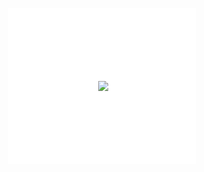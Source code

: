 <!DOCTYPE html>

<html>
<head>
<meta charset="UTF-8">
<meta name="authoring-tool" content="Adobe_Animate_CC">
<title>RECOVER_RECOVER_Untitled-5</title>
<style>
  #animation_container, #_preload_div_ {
	position:absolute;
	margin:auto;
	left:0;right:0;
	top:0;bottom:0;
  }
</style>
<script src="https://code.createjs.com/1.0.0/createjs.min.js"></script>
<script>
(function (cjs, an) {
var p; // shortcut to reference prototypes
var lib={};var ss={};var img={};
var rect; // used to reference frame bounds
lib.ssMetadata = [
		{name:"RECOVER_RECOVER_Untitled_5_atlas_P_", frames: [[902,502,512,512],[1416,502,512,512],[514,752,202,237],[1727,1016,193,225],[0,0,900,750],[1225,1016,143,414],[1814,0,185,446],[119,1266,184,71],[902,0,910,500],[0,752,512,512],[1727,1243,279,144],[718,752,128,231],[1370,1016,157,371],[1529,1016,196,289],[1028,1016,195,326],[0,1266,117,327],[1930,448,99,93],[1930,543,90,85],[514,1016,512,512]]}
];
// symbols:
(lib.ТЕКСТ1 = function() {
	this.initialize(ss["RECOVER_RECOVER_Untitled_5_atlas_P_"]);
	this.gotoAndStop(0);
}).prototype = p = new cjs.Sprite();
(lib.ТЕКСТ2 = function() {
	this.initialize(ss["RECOVER_RECOVER_Untitled_5_atlas_P_"]);
	this.gotoAndStop(1);
}).prototype = p = new cjs.Sprite();
(lib._10 = function() {
	this.initialize(ss["RECOVER_RECOVER_Untitled_5_atlas_P_"]);
	this.gotoAndStop(2);
}).prototype = p = new cjs.Sprite();
(lib._12 = function() {
	this.initialize(ss["RECOVER_RECOVER_Untitled_5_atlas_P_"]);
	this.gotoAndStop(3);
}).prototype = p = new cjs.Sprite();
(lib.BG1 = function() {
	this.initialize(ss["RECOVER_RECOVER_Untitled_5_atlas_P_"]);
	this.gotoAndStop(4);
}).prototype = p = new cjs.Sprite();
(lib.bitcoin = function() {
	this.initialize(ss["RECOVER_RECOVER_Untitled_5_atlas_P_"]);
	this.gotoAndStop(5);
}).prototype = p = new cjs.Sprite();
(lib.computer = function() {
	this.initialize(ss["RECOVER_RECOVER_Untitled_5_atlas_P_"]);
	this.gotoAndStop(6);
}).prototype = p = new cjs.Sprite();
(lib.Group11 = function() {
	this.initialize(ss["RECOVER_RECOVER_Untitled_5_atlas_P_"]);
	this.gotoAndStop(7);
}).prototype = p = new cjs.Sprite();
(lib.LAtoken = function() {
	this.initialize(ss["RECOVER_RECOVER_Untitled_5_atlas_P_"]);
	this.gotoAndStop(8);
}).prototype = p = new cjs.Sprite();
(lib.mastercard2 = function() {
	this.initialize(ss["RECOVER_RECOVER_Untitled_5_atlas_P_"]);
	this.gotoAndStop(9);
}).prototype = p = new cjs.Sprite();
(lib.Rectangle1 = function() {
	this.initialize(ss["RECOVER_RECOVER_Untitled_5_atlas_P_"]);
	this.gotoAndStop(10);
}).prototype = p = new cjs.Sprite();
(lib.Rectangle11 = function() {
	this.initialize(ss["RECOVER_RECOVER_Untitled_5_atlas_P_"]);
	this.gotoAndStop(11);
}).prototype = p = new cjs.Sprite();
(lib.Rectangle4 = function() {
	this.initialize(ss["RECOVER_RECOVER_Untitled_5_atlas_P_"]);
	this.gotoAndStop(12);
}).prototype = p = new cjs.Sprite();
(lib.Rectangle5 = function() {
	this.initialize(ss["RECOVER_RECOVER_Untitled_5_atlas_P_"]);
	this.gotoAndStop(13);
}).prototype = p = new cjs.Sprite();
(lib.Rectangle7 = function() {
	this.initialize(ss["RECOVER_RECOVER_Untitled_5_atlas_P_"]);
	this.gotoAndStop(14);
}).prototype = p = new cjs.Sprite();
(lib.Rectangle9 = function() {
	this.initialize(ss["RECOVER_RECOVER_Untitled_5_atlas_P_"]);
	this.gotoAndStop(15);
}).prototype = p = new cjs.Sprite();
(lib.token = function() {
	this.initialize(ss["RECOVER_RECOVER_Untitled_5_atlas_P_"]);
	this.gotoAndStop(16);
}).prototype = p = new cjs.Sprite();
(lib.token1 = function() {
	this.initialize(ss["RECOVER_RECOVER_Untitled_5_atlas_P_"]);
	this.gotoAndStop(17);
}).prototype = p = new cjs.Sprite();
(lib.visa1 = function() {
	this.initialize(ss["RECOVER_RECOVER_Untitled_5_atlas_P_"]);
	this.gotoAndStop(18);
}).prototype = p = new cjs.Sprite();
// helper functions:
function mc_symbol_clone() {
	var clone = this._cloneProps(new this.constructor(this.mode, this.startPosition, this.loop));
	clone.gotoAndStop(this.currentFrame);
	clone.paused = this.paused;
	clone.framerate = this.framerate;
	return clone;
}
function getMCSymbolPrototype(symbol, nominalBounds, frameBounds) {
	var prototype = cjs.extend(symbol, cjs.MovieClip);
	prototype.clone = mc_symbol_clone;
	prototype.nominalBounds = nominalBounds;
	prototype.frameBounds = frameBounds;
	return prototype;
	}
(lib.Symbol17 = function(mode,startPosition,loop) {
	this.initialize(mode,startPosition,loop,{});
	// Layer_1
	this.instance = new lib.bitcoin();
	this.instance.setTransform(0,0,0.2868,0.3333);
	this.timeline.addTween(cjs.Tween.get(this.instance).wait(1));
	this._renderFirstFrame();
}).prototype = getMCSymbolPrototype(lib.Symbol17, rect = new cjs.Rectangle(0,0,41,138), [rect]);
(lib.Symbol16 = function(mode,startPosition,loop) {
	this.initialize(mode,startPosition,loop,{});
	// Layer_1
	this.instance = new lib.ТЕКСТ2();
	this.instance.setTransform(0,0,0.2988,0.2734);
	this.timeline.addTween(cjs.Tween.get(this.instance).wait(1));
	this._renderFirstFrame();
}).prototype = getMCSymbolPrototype(lib.Symbol16, rect = new cjs.Rectangle(0,0,153,140), [rect]);
(lib.Symbol15 = function(mode,startPosition,loop) {
	this.initialize(mode,startPosition,loop,{});
	// Layer_1
	this.instance = new lib.ТЕКСТ1();
	this.instance.setTransform(0,0,0.2912,0.3025);
	this.timeline.addTween(cjs.Tween.get(this.instance).wait(1));
	this._renderFirstFrame();
}).prototype = getMCSymbolPrototype(lib.Symbol15, rect = new cjs.Rectangle(0,0,149.1,154.9), [rect]);
(lib.Symbol14 = function(mode,startPosition,loop) {
	this.initialize(mode,startPosition,loop,{});
	// Layer_1
	this.instance = new lib.token();
	this.instance.setTransform(1.3,19.5,0.3159,0.3297,0,2.448,1.2925);
	this.instance_1 = new lib.token1();
	this.instance_1.setTransform(40.1,0,0.3693,0.4005);
	this.instance_2 = new lib.token();
	this.instance_2.setTransform(78.1,35,0.3537,0.3553);
	this.timeline.addTween(cjs.Tween.get({}).to({state:[{t:this.instance_2},{t:this.instance_1},{t:this.instance}]}).wait(1));
	this._renderFirstFrame();
}).prototype = getMCSymbolPrototype(lib.Symbol14, rect = new cjs.Rectangle(0,0,113.1,68.1), [rect]);
(lib.Symbol13 = function(mode,startPosition,loop) {
	this.initialize(mode,startPosition,loop,{});
	// Layer_1
	this.instance = new lib.token();
	this.instance.setTransform(1.3,19.5,0.3159,0.3297,0,2.448,1.2925);
	this.instance_1 = new lib.token1();
	this.instance_1.setTransform(40.1,0,0.3693,0.4005);
	this.instance_2 = new lib.token();
	this.instance_2.setTransform(78.1,35,0.3537,0.3553);
	this.timeline.addTween(cjs.Tween.get({}).to({state:[{t:this.instance_2},{t:this.instance_1},{t:this.instance}]}).wait(1));
	this._renderFirstFrame();
}).prototype = getMCSymbolPrototype(lib.Symbol13, rect = new cjs.Rectangle(0,0,113.1,68.1), [rect]);
(lib.Symbol9 = function(mode,startPosition,loop) {
	this.initialize(mode,startPosition,loop,{});
	// Layer_1
	this.instance = new lib.Rectangle9();
	this.instance.setTransform(26,0,0.2991,0.3089);
	this.instance_1 = new lib.Rectangle11();
	this.instance_1.setTransform(0,16,0.2952,0.3464);
	this.timeline.addTween(cjs.Tween.get({}).to({state:[{t:this.instance_1},{t:this.instance}]}).wait(1));
	this._renderFirstFrame();
}).prototype = getMCSymbolPrototype(lib.Symbol9, rect = new cjs.Rectangle(0,0,61,101), [rect]);
(lib.Symbol8 = function(mode,startPosition,loop) {
	this.initialize(mode,startPosition,loop,{});
	// Layer_1
	this.instance = new lib.Rectangle9();
	this.instance.setTransform(26,0,0.2991,0.3089);
	this.instance_1 = new lib.Rectangle11();
	this.instance_1.setTransform(0,16,0.2952,0.3464);
	this.timeline.addTween(cjs.Tween.get({}).to({state:[{t:this.instance_1},{t:this.instance}]}).wait(1));
	this._renderFirstFrame();
}).prototype = getMCSymbolPrototype(lib.Symbol8, rect = new cjs.Rectangle(0,0,61,101), [rect]);
(lib.Symbol5 = function(mode,startPosition,loop) {
	this.initialize(mode,startPosition,loop,{});
	// Layer_1
	this.instance = new lib.Rectangle5();
	this.instance.setTransform(0,0,0.3367,0.2838);
	this.timeline.addTween(cjs.Tween.get(this.instance).wait(1));
	this._renderFirstFrame();
}).prototype = getMCSymbolPrototype(lib.Symbol5, rect = new cjs.Rectangle(0,0,66,82), [rect]);
(lib.Symbol4 = function(mode,startPosition,loop) {
	this.initialize(mode,startPosition,loop,{});
	// Layer_1
	this.instance = new lib.Rectangle4();
	this.instance.setTransform(0,0,0.3191,0.2418);
	this.timeline.addTween(cjs.Tween.get(this.instance).wait(1));
	this._renderFirstFrame();
}).prototype = getMCSymbolPrototype(lib.Symbol4, rect = new cjs.Rectangle(0,0,50.1,89.7), [rect]);
(lib.Symbol3 = function(mode,startPosition,loop) {
	this.initialize(mode,startPosition,loop,{});
	// Layer_1
	this.instance = new lib.Rectangle1();
	this.instance.setTransform(29,78,0.3731,0.4028);
	this.instance_1 = new lib._12();
	this.instance_1.setTransform(196,70,0.307,0.2918);
	this.instance_2 = new lib.Rectangle7();
	this.instance_2.setTransform(162,38,0.3138,0.3006);
	this.instance_3 = new lib._10();
	this.instance_3.setTransform(127,56,0.3171,0.3025);
	this.instance_4 = new lib.computer();
	this.instance_4.setTransform(0,0,0.2865,0.3049);
	this.timeline.addTween(cjs.Tween.get({}).to({state:[{t:this.instance_4},{t:this.instance_3},{t:this.instance_2},{t:this.instance_1},{t:this.instance}]}).wait(1));
	this._renderFirstFrame();
}).prototype = getMCSymbolPrototype(lib.Symbol3, rect = new cjs.Rectangle(0,0,255.3,136), [rect]);
(lib.Symbol1 = function(mode,startPosition,loop) {
	this.initialize(mode,startPosition,loop,{});
	// Layer_1
	this.instance = new lib.LAtoken();
	this.instance.setTransform(0,0,0.139,0.144);
	this.timeline.addTween(cjs.Tween.get(this.instance).wait(1));
	this._renderFirstFrame();
}).prototype = getMCSymbolPrototype(lib.Symbol1, rect = new cjs.Rectangle(0,0,126.5,72), [rect]);
// stage content:
(lib.RECOVER_RECOVER_Untitled5 = function(mode,startPosition,loop) {
	this.initialize(mode,startPosition,loop,{});
	// timeline functions:
	this.frame_0 = function() {
		var _this = this;
		/*
		Start the complete animation.
		*/
		createjs.Ticker.removeEventListener('tick', stage);
		createjs.Ticker.addEventListener('tick', stage);
	}
	// actions tween:
	this.timeline.addTween(cjs.Tween.get(this).call(this.frame_0).wait(132));
	// Layer_9
	this.instance = new lib.Symbol1();
	this.instance.setTransform(51.55,24.05,1,1,0,0,0,63.2,36);
	this.timeline.addTween(cjs.Tween.get(this.instance).wait(132));
	// Layer_7
	this.instance_1 = new lib.mastercard2();
	this.instance_1.setTransform(241,18,0.0425,0.0387);
	this.instance_2 = new lib.visa1();
	this.instance_2.setTransform(197,11,0.0689,0.0654);
	this.instance_3 = new lib.Group11();
	this.instance_3.setTransform(178,38,0.6198,0.5498);
	this.timeline.addTween(cjs.Tween.get({}).to({state:[{t:this.instance_3},{t:this.instance_2},{t:this.instance_1}]}).to({state:[{t:this.instance_3},{t:this.instance_2},{t:this.instance_1}]},1).to({state:[{t:this.instance_3},{t:this.instance_2},{t:this.instance_1}]},1).to({state:[{t:this.instance_3},{t:this.instance_2},{t:this.instance_1}]},1).to({state:[{t:this.instance_3},{t:this.instance_2},{t:this.instance_1}]},1).to({state:[{t:this.instance_3},{t:this.instance_2},{t:this.instance_1}]},1).to({state:[{t:this.instance_3},{t:this.instance_2},{t:this.instance_1}]},1).to({state:[{t:this.instance_3},{t:this.instance_2},{t:this.instance_1}]},1).to({state:[{t:this.instance_3},{t:this.instance_2},{t:this.instance_1}]},1).to({state:[{t:this.instance_3},{t:this.instance_2},{t:this.instance_1}]},1).to({state:[{t:this.instance_3},{t:this.instance_2},{t:this.instance_1}]},1).to({state:[{t:this.instance_3},{t:this.instance_2},{t:this.instance_1}]},1).to({state:[{t:this.instance_3},{t:this.instance_2},{t:this.instance_1}]},1).to({state:[{t:this.instance_3},{t:this.instance_2},{t:this.instance_1}]},1).to({state:[{t:this.instance_3},{t:this.instance_2},{t:this.instance_1}]},1).to({state:[{t:this.instance_3},{t:this.instance_2},{t:this.instance_1}]},1).to({state:[{t:this.instance_3},{t:this.instance_2},{t:this.instance_1}]},1).to({state:[{t:this.instance_3},{t:this.instance_2},{t:this.instance_1}]},1).to({state:[{t:this.instance_3},{t:this.instance_2},{t:this.instance_1}]},1).to({state:[{t:this.instance_3},{t:this.instance_2},{t:this.instance_1}]},1).to({state:[{t:this.instance_3},{t:this.instance_2},{t:this.instance_1}]},1).to({state:[{t:this.instance_3},{t:this.instance_2},{t:this.instance_1}]},1).to({state:[{t:this.instance_3},{t:this.instance_2},{t:this.instance_1}]},1).to({state:[{t:this.instance_3},{t:this.instance_2},{t:this.instance_1}]},1).to({state:[{t:this.instance_3},{t:this.instance_2},{t:this.instance_1}]},1).to({state:[{t:this.instance_3},{t:this.instance_2},{t:this.instance_1}]},1).to({state:[{t:this.instance_3},{t:this.instance_2},{t:this.instance_1}]},1).to({state:[{t:this.instance_3},{t:this.instance_2},{t:this.instance_1}]},1).to({state:[{t:this.instance_3},{t:this.instance_2},{t:this.instance_1}]},1).to({state:[{t:this.instance_3},{t:this.instance_2},{t:this.instance_1}]},1).to({state:[{t:this.instance_3},{t:this.instance_2},{t:this.instance_1}]},1).to({state:[{t:this.instance_3},{t:this.instance_2},{t:this.instance_1}]},1).to({state:[{t:this.instance_3},{t:this.instance_2},{t:this.instance_1}]},1).to({state:[{t:this.instance_3},{t:this.instance_2},{t:this.instance_1}]},1).to({state:[{t:this.instance_3},{t:this.instance_2},{t:this.instance_1}]},1).to({state:[{t:this.instance_3},{t:this.instance_2},{t:this.instance_1}]},1).to({state:[{t:this.instance_3},{t:this.instance_2},{t:this.instance_1}]},1).to({state:[{t:this.instance_3},{t:this.instance_2},{t:this.instance_1}]},1).to({state:[{t:this.instance_3},{t:this.instance_2},{t:this.instance_1}]},1).to({state:[{t:this.instance_3},{t:this.instance_2},{t:this.instance_1}]},1).to({state:[{t:this.instance_3},{t:this.instance_2},{t:this.instance_1}]},1).to({state:[{t:this.instance_3},{t:this.instance_2},{t:this.instance_1}]},1).to({state:[{t:this.instance_3},{t:this.instance_2},{t:this.instance_1}]},1).to({state:[{t:this.instance_3},{t:this.instance_2},{t:this.instance_1}]},1).to({state:[{t:this.instance_3},{t:this.instance_2},{t:this.instance_1}]},1).to({state:[{t:this.instance_3},{t:this.instance_2},{t:this.instance_1}]},1).to({state:[{t:this.instance_3},{t:this.instance_2},{t:this.instance_1}]},1).to({state:[{t:this.instance_3},{t:this.instance_2},{t:this.instance_1}]},1).to({state:[{t:this.instance_3},{t:this.instance_2},{t:this.instance_1}]},1).to({state:[{t:this.instance_3},{t:this.instance_2},{t:this.instance_1}]},1).to({state:[{t:this.instance_3},{t:this.instance_2},{t:this.instance_1}]},1).to({state:[{t:this.instance_3},{t:this.instance_2},{t:this.instance_1}]},1).to({state:[{t:this.instance_3},{t:this.instance_2},{t:this.instance_1}]},1).to({state:[{t:this.instance_3},{t:this.instance_2},{t:this.instance_1}]},1).to({state:[{t:this.instance_3},{t:this.instance_2},{t:this.instance_1}]},1).to({state:[{t:this.instance_3},{t:this.instance_2},{t:this.instance_1}]},1).to({state:[{t:this.instance_3},{t:this.instance_2},{t:this.instance_1}]},1).to({state:[{t:this.instance_3},{t:this.instance_2},{t:this.instance_1}]},1).to({state:[{t:this.instance_3},{t:this.instance_2},{t:this.instance_1}]},1).to({state:[{t:this.instance_3},{t:this.instance_2},{t:this.instance_1}]},1).to({state:[{t:this.instance_3},{t:this.instance_2},{t:this.instance_1}]},1).to({state:[{t:this.instance_3},{t:this.instance_2},{t:this.instance_1}]},1).to({state:[{t:this.instance_3},{t:this.instance_2},{t:this.instance_1}]},1).to({state:[{t:this.instance_3},{t:this.instance_2},{t:this.instance_1}]},1).to({state:[{t:this.instance_3},{t:this.instance_2},{t:this.instance_1}]},1).to({state:[{t:this.instance_3},{t:this.instance_2},{t:this.instance_1}]},1).to({state:[{t:this.instance_3},{t:this.instance_2},{t:this.instance_1}]},1).to({state:[{t:this.instance_3},{t:this.instance_2},{t:this.instance_1}]},1).to({state:[{t:this.instance_3},{t:this.instance_2},{t:this.instance_1}]},1).to({state:[{t:this.instance_3},{t:this.instance_2},{t:this.instance_1}]},1).to({state:[{t:this.instance_3},{t:this.instance_2},{t:this.instance_1}]},1).to({state:[{t:this.instance_3},{t:this.instance_2},{t:this.instance_1}]},1).to({state:[{t:this.instance_3},{t:this.instance_2},{t:this.instance_1}]},1).to({state:[{t:this.instance_3},{t:this.instance_2},{t:this.instance_1}]},1).to({state:[{t:this.instance_3},{t:this.instance_2},{t:this.instance_1}]},1).to({state:[{t:this.instance_3},{t:this.instance_2},{t:this.instance_1}]},1).to({state:[{t:this.instance_3},{t:this.instance_2},{t:this.instance_1}]},1).to({state:[{t:this.instance_3},{t:this.instance_2},{t:this.instance_1}]},1).to({state:[{t:this.instance_3},{t:this.instance_2},{t:this.instance_1}]},1).to({state:[{t:this.instance_3},{t:this.instance_2},{t:this.instance_1}]},1).to({state:[{t:this.instance_3},{t:this.instance_2},{t:this.instance_1}]},1).to({state:[{t:this.instance_3},{t:this.instance_2},{t:this.instance_1}]},1).to({state:[{t:this.instance_3},{t:this.instance_2},{t:this.instance_1}]},1).to({state:[{t:this.instance_3},{t:this.instance_2},{t:this.instance_1}]},1).to({state:[{t:this.instance_3},{t:this.instance_2},{t:this.instance_1}]},1).to({state:[{t:this.instance_3},{t:this.instance_2},{t:this.instance_1}]},1).to({state:[{t:this.instance_3},{t:this.instance_2},{t:this.instance_1}]},1).to({state:[{t:this.instance_3},{t:this.instance_2},{t:this.instance_1}]},1).to({state:[{t:this.instance_3},{t:this.instance_2},{t:this.instance_1}]},1).to({state:[{t:this.instance_3},{t:this.instance_2},{t:this.instance_1}]},1).to({state:[{t:this.instance_3},{t:this.instance_2},{t:this.instance_1}]},1).to({state:[{t:this.instance_3},{t:this.instance_2},{t:this.instance_1}]},1).to({state:[{t:this.instance_3},{t:this.instance_2},{t:this.instance_1}]},1).to({state:[{t:this.instance_3},{t:this.instance_2},{t:this.instance_1}]},1).to({state:[{t:this.instance_3},{t:this.instance_2},{t:this.instance_1}]},1).to({state:[{t:this.instance_3},{t:this.instance_2},{t:this.instance_1}]},1).to({state:[{t:this.instance_3},{t:this.instance_2},{t:this.instance_1}]},1).to({state:[{t:this.instance_3},{t:this.instance_2},{t:this.instance_1}]},1).to({state:[{t:this.instance_3},{t:this.instance_2},{t:this.instance_1}]},1).to({state:[{t:this.instance_3},{t:this.instance_2},{t:this.instance_1}]},1).to({state:[{t:this.instance_3},{t:this.instance_2},{t:this.instance_1}]},1).to({state:[{t:this.instance_3},{t:this.instance_2},{t:this.instance_1}]},1).to({state:[{t:this.instance_3},{t:this.instance_2},{t:this.instance_1}]},1).to({state:[{t:this.instance_3},{t:this.instance_2},{t:this.instance_1}]},1).to({state:[{t:this.instance_3},{t:this.instance_2},{t:this.instance_1}]},1).to({state:[{t:this.instance_3},{t:this.instance_2},{t:this.instance_1}]},1).to({state:[{t:this.instance_3},{t:this.instance_2},{t:this.instance_1}]},1).to({state:[{t:this.instance_3},{t:this.instance_2},{t:this.instance_1}]},1).to({state:[{t:this.instance_3},{t:this.instance_2},{t:this.instance_1}]},1).to({state:[{t:this.instance_3},{t:this.instance_2},{t:this.instance_1}]},1).to({state:[{t:this.instance_3},{t:this.instance_2},{t:this.instance_1}]},1).to({state:[{t:this.instance_3},{t:this.instance_2},{t:this.instance_1}]},1).to({state:[{t:this.instance_3},{t:this.instance_2},{t:this.instance_1}]},1).to({state:[{t:this.instance_3},{t:this.instance_2},{t:this.instance_1}]},1).to({state:[{t:this.instance_3},{t:this.instance_2},{t:this.instance_1}]},1).to({state:[{t:this.instance_3},{t:this.instance_2},{t:this.instance_1}]},1).to({state:[{t:this.instance_3},{t:this.instance_2},{t:this.instance_1}]},1).to({state:[{t:this.instance_3},{t:this.instance_2},{t:this.instance_1}]},1).to({state:[{t:this.instance_3},{t:this.instance_2},{t:this.instance_1}]},1).to({state:[{t:this.instance_3},{t:this.instance_2},{t:this.instance_1}]},1).to({state:[{t:this.instance_3},{t:this.instance_2},{t:this.instance_1}]},1).to({state:[{t:this.instance_3},{t:this.instance_2},{t:this.instance_1}]},1).to({state:[{t:this.instance_3},{t:this.instance_2},{t:this.instance_1}]},1).to({state:[{t:this.instance_3},{t:this.instance_2},{t:this.instance_1}]},1).to({state:[{t:this.instance_3},{t:this.instance_2},{t:this.instance_1}]},1).to({state:[{t:this.instance_3},{t:this.instance_2},{t:this.instance_1}]},1).to({state:[{t:this.instance_3},{t:this.instance_2},{t:this.instance_1}]},1).to({state:[{t:this.instance_3},{t:this.instance_2},{t:this.instance_1}]},1).to({state:[{t:this.instance_3},{t:this.instance_2},{t:this.instance_1}]},1).to({state:[{t:this.instance_3},{t:this.instance_2},{t:this.instance_1}]},1).to({state:[{t:this.instance_3},{t:this.instance_2},{t:this.instance_1}]},1).to({state:[{t:this.instance_3},{t:this.instance_2},{t:this.instance_1}]},1).wait(1));
	// Layer_23_copy
	this.instance_4 = new lib.Symbol13();
	this.instance_4.setTransform(210.3,202.5,1,1,0,0,0,56.5,34);
	this.instance_4.alpha = 0;
	this.instance_4._off = true;
	this.timeline.addTween(cjs.Tween.get(this.instance_4).wait(20).to({_off:false},0).wait(1).to({x:210.35,y:201.1,alpha:0.0117},0).wait(1).to({x:210.4,y:199.75,alpha:0.0313},0).wait(1).to({x:210.45,y:198.4,alpha:0.0508},0).wait(1).to({y:197.15,alpha:0.0703},0).wait(1).to({x:210.5,y:195.9,alpha:0.0781},0).wait(1).to({x:210.55,y:194.75,alpha:0.1016},0).wait(1).to({x:210.6,y:193.6,alpha:0.1211},0).wait(1).to({x:210.65,y:192.55,alpha:0.1406},0).wait(1).to({x:210.7,y:191.5,alpha:0.1602},0).wait(1).to({y:190.5,alpha:0.1719},0).wait(1).to({x:210.75,y:189.55,alpha:0.1914},0).wait(1).to({x:210.8,y:188.6,alpha:0.2109},0).wait(1).to({y:187.75,alpha:0.2305},0).wait(1).to({x:210.85,y:186.9,alpha:0.25},0).wait(1).to({x:210.9,y:186.1,alpha:0.2617},0).wait(1).to({y:185.35,alpha:0.2813},0).wait(1).to({x:210.95,y:184.65,alpha:0.3008},0).wait(1).to({y:183.95,alpha:0.3203},0).wait(1).to({x:211,y:183.3,alpha:0.3281},0).wait(1).to({y:182.7,alpha:0.3516},0).wait(1).to({x:211.05,y:182.1,alpha:0.3711},0).wait(1).to({y:181.55,alpha:0.3906},0).wait(1).to({y:181.05,alpha:0.4102},0).wait(1).to({x:211.1,y:180.55,alpha:0.4219},0).wait(1).to({y:180.1,alpha:0.4414},0).wait(1).to({y:179.7,alpha:0.4609},0).wait(1).to({x:211.15,y:179.3,alpha:0.4805},0).wait(1).to({y:178.9,alpha:0.5},0).wait(1).to({y:178.55,alpha:0.5117},0).wait(1).to({y:178.25,alpha:0.5313},0).wait(1).to({x:211.2,y:177.95,alpha:0.5508},0).wait(1).to({y:177.65,alpha:0.5703},0).wait(1).to({y:177.4,alpha:0.5781},0).wait(1).to({y:177.15,alpha:0.6016},0).wait(1).to({y:176.95,alpha:0.6211},0).wait(1).to({x:211.25,y:176.75,alpha:0.6406},0).wait(1).to({y:176.6,alpha:0.6602},0).wait(1).to({y:176.4,alpha:0.6719},0).wait(1).to({y:176.3,alpha:0.6914},0).wait(1).to({y:176.15,alpha:0.7109},0).wait(1).to({y:176.05,alpha:0.7305},0).wait(1).to({y:175.95,alpha:0.7383},0).wait(1).to({y:175.85,alpha:0.7617},0).wait(1).to({y:175.8,alpha:0.7813},0).wait(1).to({y:175.75,alpha:0.8008},0).wait(1).to({y:175.7,alpha:0.8203},0).wait(1).to({y:175.65,alpha:0.8281},0).wait(1).to({y:175.6,alpha:0.8516},0).wait(1).to({alpha:0.8711},0).wait(1).to({y:175.55,alpha:0.8906},0).wait(1).to({alpha:0.9102},0).wait(1).to({alpha:0.9219},0).wait(1).to({alpha:0.9414},0).wait(1).to({alpha:0.9609},0).wait(1).to({alpha:0.9805},0).wait(1).to({x:211.3,y:175.5,alpha:1},0).to({_off:true},1).wait(55));
	// Layer_23
	this.text = new cjs.Text("", "19px 'FiraSansCondensed-Medium'");
	this.text.lineHeight = 25;
	this.text.lineWidth = 100;
	this.text.parent = this;
	this.text.setTransform(-203.45,213.2);
	this.instance_5 = new lib.Symbol14();
	this.instance_5.setTransform(211.3,175.5,1,1,0,0,0,56.5,34);
	this.instance_5._off = true;
	this.timeline.addTween(cjs.Tween.get(this.text).wait(75).to({_off:true},1).wait(56));
	this.timeline.addTween(cjs.Tween.get(this.instance_5).wait(76).to({_off:false},0).wait(1).to({x:211.15,y:180.15,alpha:0.9805},0).wait(1).to({x:211,y:184.8,alpha:0.9688},0).wait(1).to({x:210.85,y:189.4,alpha:0.9609},0).wait(1).to({x:210.7,y:193.9,alpha:0.9414},0).wait(1).to({x:210.55,y:198.35,alpha:0.9297},0).wait(1).to({x:210.4,y:202.75,alpha:0.9219},0).wait(1).to({x:210.25,y:207.15,alpha:0.8984},0).wait(1).to({x:210.1,y:211.4,alpha:0.8906},0).wait(1).to({x:209.95,y:215.65,alpha:0.8789},0).wait(1).to({x:209.8,y:219.85,alpha:0.8594},0).wait(1).to({x:209.65,y:223.95,alpha:0.8516},0).wait(1).to({x:209.5,y:228,alpha:0.8398},0).wait(1).to({x:209.4,y:232,alpha:0.8281},0).wait(1).to({x:209.25,y:235.95,alpha:0.8086},0).wait(1).to({x:209.1,y:239.85,alpha:0.8008},0).wait(1).to({x:208.95,y:243.7,alpha:0.7891},0).wait(1).to({x:208.85,y:247.5,alpha:0.7695},0).wait(1).to({x:208.7,y:251.2,alpha:0.7617},0).wait(1).to({x:208.6,y:254.85,alpha:0.75},0).wait(1).to({x:208.45,y:258.45,alpha:0.7305},0).wait(1).to({x:208.35,y:262,alpha:0.7188},0).wait(1).to({x:208.2,y:265.5,alpha:0.7109},0).wait(1).to({x:208.1,y:268.95,alpha:0.6992},0).wait(1).to({x:208,y:272.3,alpha:0.6797},0).wait(1).to({x:207.85,y:275.65,alpha:0.6719},0).wait(1).to({x:207.75,y:278.9,alpha:0.6602},0).wait(1).to({x:207.65,y:282.1,alpha:0.6406},0).wait(1).to({x:207.55,y:285.25,alpha:0.6289},0).wait(1).to({x:207.45,y:288.35,alpha:0.6211},0).wait(1).to({x:207.35,y:291.4,alpha:0.6016},0).wait(1).to({x:207.25,y:294.35,alpha:0.5898},0).wait(1).to({x:207.15,y:297.25,alpha:0.5781},0).wait(1).to({x:207.05,y:300.15,alpha:0.5703},0).wait(1).to({x:206.95,y:302.95,alpha:0.5508},0).wait(1).to({x:206.85,y:305.7,alpha:0.5391},0).wait(1).to({x:206.75,y:308.4,alpha:0.5313},0).wait(1).to({x:206.65,y:311,alpha:0.5117},0).wait(1).to({x:206.55,y:313.6,alpha:0.5},0).wait(1).to({x:206.5,y:316.1,alpha:0.4883},0).wait(1).to({x:206.4,y:318.55,alpha:0.4688},0).wait(1).to({x:206.3,y:320.95,alpha:0.4609},0).wait(1).to({x:206.25,y:323.3,alpha:0.4492},0).wait(1).to({x:206.15,y:325.6,alpha:0.4297},0).wait(1).to({x:206.05,y:327.85,alpha:0.4219},0).wait(1).to({x:206,y:330,alpha:0.4102},0).wait(1).to({x:205.9,y:332.15,alpha:0.3984},0).wait(1).to({x:205.85,y:334.2,alpha:0.3789},0).wait(1).to({x:205.8,y:336.2,alpha:0.3711},0).wait(1).to({x:205.7,y:338.15,alpha:0.3594},0).wait(1).to({x:205.65,y:340.05,alpha:0.3398},0).wait(1).to({x:205.6,y:341.85,alpha:0.3281},0).wait(1).to({x:205.55,y:343.65,alpha:0.3203},0).wait(1).to({x:205.45,y:345.35,alpha:0.3008},0).wait(1).to({x:205.4,y:347,alpha:0.2891},0).wait(1).to({x:205.35,y:348.6,alpha:0.2813},0).wait(1));
	// Layer_8
	this.instance_6 = new lib.Symbol3();
	this.instance_6.setTransform(149.75,221.3,1,1,0,0,0,128.1,68);
	this.instance_6.alpha = 0;
	this.timeline.addTween(cjs.Tween.get(this.instance_6).wait(1).to({y:219.75,alpha:0.0391},0).wait(1).to({y:218.2,alpha:0.0781},0).wait(1).to({y:216.65,alpha:0.1289},0).wait(1).to({y:215.2,alpha:0.1719},0).wait(1).to({y:213.75,alpha:0.2109},0).wait(1).to({y:212.4,alpha:0.25},0).wait(1).to({y:211.05,alpha:0.2891},0).wait(1).to({y:209.75,alpha:0.3281},0).wait(1).to({y:208.5,alpha:0.3711},0).wait(1).to({y:207.25,alpha:0.3984},0).wait(1).to({y:206.05,alpha:0.4414},0).wait(1).to({y:204.9,alpha:0.4805},0).wait(1).to({y:203.8,alpha:0.5117},0).wait(1).to({y:202.75,alpha:0.5508},0).wait(1).to({y:201.7,alpha:0.5781},0).wait(1).to({y:200.7,alpha:0.6094},0).wait(1).to({y:199.7,alpha:0.6406},0).wait(1).to({y:198.8,alpha:0.6719},0).wait(1).to({y:197.9,alpha:0.6992},0).wait(1).to({y:197,alpha:0.7305},0).wait(1).to({y:196.15,alpha:0.7617},0).wait(1).to({y:195.35,alpha:0.7891},0).wait(1).to({y:194.6,alpha:0.8203},0).wait(1).to({y:193.85,alpha:0.8516},0).wait(1).to({y:193.15,alpha:0.8711},0).wait(1).to({y:192.45,alpha:0.8984},0).wait(1).to({y:191.8,alpha:0.9219},0).wait(1).to({y:191.15,alpha:0.9492},0).wait(1).to({y:190.55,alpha:0.9688},0).wait(1).to({y:190,alpha:1},0).wait(1).to({y:189.45},0).wait(1).to({y:188.9},0).wait(1).to({y:188.4},0).wait(1).to({y:187.95},0).wait(1).to({y:187.5},0).wait(1).to({y:187.05},0).wait(1).to({y:186.65},0).wait(1).to({y:186.3},0).wait(1).to({y:185.9},0).wait(1).to({y:185.55},0).wait(1).to({y:185.25},0).wait(1).to({y:184.95},0).wait(1).to({y:184.65},0).wait(1).to({y:184.4},0).wait(1).to({y:184.15},0).wait(1).to({y:183.95},0).wait(1).to({y:183.7},0).wait(1).to({y:183.5},0).wait(1).to({y:183.35},0).wait(1).to({y:183.15},0).wait(1).to({y:183},0).wait(1).to({y:182.85},0).wait(1).to({y:182.75},0).wait(1).to({y:182.65},0).wait(1).to({y:182.55},0).wait(1).to({y:182.45},0).wait(18).to({x:148.9,y:185.75},0).wait(1).to({x:148.85,y:192.65,alpha:0.9805},0).wait(1).to({x:148.75,y:199.05,alpha:0.9609},0).wait(1).to({x:148.7,y:205.05,alpha:0.9414},0).wait(1).to({x:148.6,y:210.7,alpha:0.9297},0).wait(1).to({x:148.55,y:216,alpha:0.9102},0).wait(1).to({x:148.5,y:221.05,alpha:0.8906},0).wait(1).to({x:148.45,y:225.85,alpha:0.8789},0).wait(1).to({x:148.4,y:230.4,alpha:0.8594},0).wait(1).to({x:148.35,y:234.75,alpha:0.8398},0).wait(1).to({x:148.3,y:238.9,alpha:0.8203},0).wait(1).to({x:148.25,y:242.9,alpha:0.8086},0).wait(1).to({y:246.75,alpha:0.7891},0).wait(1).to({x:148.2,y:250.45,alpha:0.7695},0).wait(1).to({x:148.15,y:254.05,alpha:0.7617},0).wait(1).to({y:257.45,alpha:0.7383},0).wait(1).to({x:148.1,y:260.8,alpha:0.7188},0).wait(1).to({y:264,alpha:0.6992},0).wait(1).to({x:148.05,y:267.1,alpha:0.6914},0).wait(1).to({y:270.1,alpha:0.6719},0).wait(1).to({y:273.05,alpha:0.6484},0).wait(1).to({x:148,y:275.85,alpha:0.6406},0).wait(1).to({y:278.6,alpha:0.6211},0).wait(1).to({y:281.25,alpha:0.6016},0).wait(1).to({x:147.95,y:283.85,alpha:0.5898},0).wait(1).to({y:286.4,alpha:0.5703},0).wait(1).to({y:288.85,alpha:0.5508},0).wait(1).to({y:291.2,alpha:0.5313},0).wait(1).to({y:293.5,alpha:0.5195},0).wait(1).to({x:147.9,y:295.8,alpha:0.5},0).wait(1).to({y:298,alpha:0.4805},0).wait(1).to({y:300.1,alpha:0.4688},0).wait(1).to({y:302.2,alpha:0.4492},0).wait(1).to({y:304.25,alpha:0.4297},0).wait(1).to({y:306.25,alpha:0.4102},0).wait(1).to({y:308.2,alpha:0.3984},0).wait(1).to({y:310.05,alpha:0.3789},0).wait(1).to({y:311.9,alpha:0.3594},0).wait(1).to({x:147.95,y:313.75,alpha:0.3516},0).wait(1).to({y:315.5,alpha:0.3281},0).wait(1).to({y:317.25,alpha:0.3086},0).wait(1).to({y:318.95,alpha:0.3008},0).wait(1).to({y:320.6,alpha:0.2813},0).wait(1).to({y:322.2,alpha:0.2617},0).wait(1).to({x:148,y:323.8,alpha:0.2383},0).wait(1).to({y:325.4,alpha:0.2305},0).wait(1).to({y:326.95,alpha:0.2109},0).wait(1).to({y:328.45,alpha:0.1914},0).wait(1).to({x:148.05,y:330,alpha:0.1797},0).wait(1).to({y:331.45,alpha:0.1602},0).wait(1).to({x:148.1,y:332.95,alpha:0.1406},0).wait(1).to({y:334.45,alpha:0.1211},0).wait(1).to({x:148.15,y:335.95,alpha:0.1094},0).wait(1).to({y:337.45,alpha:0.0898},0).wait(1).to({x:148.2,y:339.05,alpha:0.0703},0).wait(1).to({x:148.25,y:340.7,alpha:0.0586},0).wait(1).to({x:148.3,y:342.65,alpha:0.0391},0).wait(1).to({x:148.45,y:346.1,alpha:0.0195},0).wait(1));
	// Layer_11
	this.instance_7 = new lib.Symbol17();
	this.instance_7.setTransform(129.4,152,1,1,0,0,0,20.4,69);
	this.instance_7._off = true;
	this.timeline.addTween(cjs.Tween.get(this.instance_7).wait(73).to({_off:false},0).wait(1).to({regX:20.5,x:129.5,alpha:0.9817},0).wait(1).to({alpha:0.9633},0).wait(1).to({alpha:0.945},0).wait(1).to({y:152.05,alpha:0.9267},0).wait(1).to({y:152.15,alpha:0.9083},0).wait(1).to({y:152.3,alpha:0.89},0).wait(1).to({y:152.5,alpha:0.8717},0).wait(1).to({y:152.75,alpha:0.8533},0).wait(1).to({y:153.05,alpha:0.835},0).wait(1).to({y:153.45,alpha:0.8167},0).wait(1).to({y:153.95,alpha:0.7983},0).wait(1).to({y:154.55,alpha:0.78},0).wait(1).to({y:155.2,alpha:0.7617},0).wait(1).to({y:156.05,alpha:0.7433},0).wait(1).to({y:156.95,alpha:0.725},0).wait(1).to({y:158.05,alpha:0.7067},0).wait(1).to({y:159.25,alpha:0.6883},0).wait(1).to({y:160.6,alpha:0.67},0).wait(1).to({y:162.1,alpha:0.6517},0).wait(1).to({y:163.8,alpha:0.6333},0).wait(1).to({y:165.65,alpha:0.615},0).wait(1).to({y:167.75,alpha:0.5967},0).wait(1).to({y:170,alpha:0.5783},0).wait(1).to({y:172.45,alpha:0.56},0).wait(1).to({y:175.1,alpha:0.5417},0).wait(1).to({y:178,alpha:0.5233},0).wait(1).to({y:181.1,alpha:0.505},0).wait(1).to({y:184.45,alpha:0.4867},0).wait(1).to({y:188.05,alpha:0.4683},0).wait(1).to({y:191.95,alpha:0.45},0).wait(1).to({y:196.05,alpha:0.4317},0).wait(1).to({y:200.45,alpha:0.4133},0).wait(1).to({y:205.15,alpha:0.395},0).wait(1).to({y:210.15,alpha:0.3767},0).wait(1).to({y:215.4,alpha:0.3583},0).wait(1).to({y:221,alpha:0.34},0).wait(1).to({y:226.9,alpha:0.3217},0).wait(1).to({y:233.15,alpha:0.3033},0).wait(1).to({y:239.75,alpha:0.285},0).wait(1).to({y:246.65,alpha:0.2667},0).wait(1).to({y:253.95,alpha:0.2483},0).wait(1).to({y:261.6,alpha:0.23},0).wait(1).to({y:269.6,alpha:0.2117},0).wait(1).to({y:278,alpha:0.1933},0).wait(1).to({y:286.8,alpha:0.175},0).wait(1).to({y:296,alpha:0.1567},0).wait(1).to({y:305.6,alpha:0.1383},0).wait(1).to({y:315.6,alpha:0.12},0).wait(1).to({y:326.05,alpha:0.1017},0).wait(1).to({y:336.95,alpha:0.0833},0).wait(1).to({y:348.25,alpha:0.065},0).wait(1).to({y:360.05,alpha:0.0467},0).wait(1).to({y:372.25,alpha:0.0283},0).wait(1).to({y:385,alpha:0.01},0).to({_off:true},1).wait(4));
	// Layer_6
	this.instance_8 = new lib.Symbol17();
	this.instance_8.setTransform(128.95,281.1,1,1,0,0,0,20.4,69);
	this.instance_8.alpha = 0;
	this.instance_8._off = true;
	this.timeline.addTween(cjs.Tween.get(this.instance_8).wait(28).to({_off:false},0).wait(1).to({regX:20.5,x:129.1,y:273.95,alpha:0.0385},0).wait(1).to({x:129.15,y:266.95,alpha:0.0769},0).wait(1).to({x:129.2,y:260.05,alpha:0.1154},0).wait(1).to({x:129.25,y:253.25,alpha:0.1538},0).wait(1).to({x:129.3,y:246.6,alpha:0.1923},0).wait(1).to({x:129.35,y:240,alpha:0.2308},0).wait(1).to({x:129.4,y:233.55,alpha:0.2692},0).wait(1).to({x:129.45,y:227.2,alpha:0.3077},0).wait(1).to({x:129.5,y:220.95,alpha:0.3462},0).wait(1).to({x:129.55,y:214.8,alpha:0.3846},0).wait(1).to({x:129.6,y:208.75,alpha:0.4231},0).wait(1).to({x:129.65,y:202.85,alpha:0.4615},0).wait(1).to({x:129.7,y:197,alpha:0.5},0).wait(1).to({x:129.75,y:191.3,alpha:0.5385},0).wait(1).to({x:129.8,y:185.7,alpha:0.5769},0).wait(1).to({x:129.85,y:180.25,alpha:0.6154},0).wait(1).to({x:129.9,y:174.85,alpha:0.6538},0).wait(1).to({y:169.6,alpha:0.6923},0).wait(1).to({x:129.95,y:164.4,alpha:0.7308},0).wait(1).to({x:130,y:159.35,alpha:0.7692},0).wait(1).to({x:130.05,y:154.4,alpha:0.8077},0).wait(1).to({y:152,alpha:0.8462},0).wait(1).to({alpha:0.8846},0).wait(1).to({alpha:0.9231},0).wait(1).to({alpha:0.9615},0).wait(1).to({alpha:1},0).wait(18).to({_off:true},1).wait(59));
	// Layer_4
	this.instance_9 = new lib.Symbol16();
	this.instance_9.setTransform(-69.05,58.05,1,1,0,0,0,76.4,70);
	this.instance_9.alpha = 0;
	this.instance_9._off = true;
	this.timeline.addTween(cjs.Tween.get(this.instance_9).wait(64).to({_off:false},0).wait(1).to({regX:76.5,x:-57.55,alpha:0.0588},0).wait(1).to({x:-46.35,alpha:0.1176},0).wait(1).to({x:-35.2,alpha:0.1765},0).wait(1).to({x:-24.2,alpha:0.2353},0).wait(1).to({x:-13.3,alpha:0.2941},0).wait(1).to({x:-2.5,alpha:0.3529},0).wait(1).to({x:8.2,alpha:0.4118},0).wait(1).to({x:18.75,alpha:0.4706},0).wait(1).to({x:29.2,alpha:0.5294},0).wait(1).to({x:39.5,alpha:0.5882},0).wait(1).to({x:49.75,alpha:0.6471},0).wait(1).to({x:59.85,alpha:0.7059},0).wait(1).to({x:68,alpha:0.7647},0).wait(1).to({alpha:0.8235},0).wait(1).to({alpha:0.8824},0).wait(1).to({alpha:0.9412},0).wait(1).to({alpha:1},0).wait(51));
	// Layer_3
	this.instance_10 = new lib.Symbol15();
	this.instance_10.setTransform(-61.55,58.4,1,1,0,0,0,74.5,77.4);
	this.instance_10.alpha = 0;
	this.timeline.addTween(cjs.Tween.get(this.instance_10).wait(1).to({x:-49.5,alpha:0.0625},0).wait(1).to({x:-37.6,alpha:0.125},0).wait(1).to({x:-25.85,alpha:0.1875},0).wait(1).to({x:-14.2,alpha:0.25},0).wait(1).to({x:-2.7,alpha:0.3125},0).wait(1).to({x:8.65,alpha:0.375},0).wait(1).to({x:19.95,alpha:0.4375},0).wait(1).to({x:31.05,alpha:0.5},0).wait(1).to({x:42.05,alpha:0.5625},0).wait(1).to({x:52.9,alpha:0.625},0).wait(1).to({x:63.65,alpha:0.6875},0).wait(1).to({x:74.25,alpha:0.75},0).wait(1).to({x:75.4,alpha:0.8125},0).wait(1).to({alpha:0.875},0).wait(1).to({alpha:0.9375},0).wait(1).to({alpha:1},0).wait(47).to({_off:true},1).wait(68));
	// Layer_10
	this.instance_11 = new lib.Symbol5();
	this.instance_11.setTransform(169,156.4,1.2794,1.4326,0,0,0,33,41.1);
	this.instance_11._off = true;
	this.timeline.addTween(cjs.Tween.get(this.instance_11).wait(88).to({_off:false},0).wait(1).to({regY:41.2,scaleX:1.3049,x:169.65,y:156.5,alpha:0.9492},0).wait(1).to({x:170.35,y:156.65,alpha:0.9102},0).wait(1).to({x:171,y:157.05,alpha:0.8711},0).wait(1).to({x:171.6,y:157.8,alpha:0.8281},0).wait(1).to({x:172.25,y:159.05,alpha:0.7891},0).wait(1).to({x:172.85,y:160.95,alpha:0.75},0).wait(1).to({x:173.45,y:163.55,alpha:0.7109},0).wait(1).to({x:174,y:167.05,alpha:0.6719},0).wait(1).to({x:174.55,y:171.55,alpha:0.6211},0).wait(1).to({x:175,y:177.15,alpha:0.5781},0).wait(1).to({y:184,alpha:0.5391},0).wait(1).to({y:192.2,alpha:0.5},0).wait(1).to({y:201.9,alpha:0.4609},0).wait(1).to({y:213.2,alpha:0.4219},0).wait(1).to({y:226.25,alpha:0.3789},0).wait(1).to({y:241.2,alpha:0.3398},0).wait(1).to({y:258.05,alpha:0.2891},0).wait(1).to({y:277.05,alpha:0.25},0).wait(1).to({y:298.3,alpha:0.2109},0).wait(1).to({y:321.9,alpha:0.1719},0).wait(1).to({y:348,alpha:0.1289},0).wait(1).to({y:376.7,alpha:0.0898},0).wait(1).to({y:382.6,alpha:0.0508},0).wait(1).to({alpha:0.0117},0).wait(5).to({_off:true},1).wait(14));
	// Layer_5
	this.instance_12 = new lib.Symbol4();
	this.instance_12.setTransform(100.85,168.35,1.2794,1.4326,0,0,0,24.9,44.9);
	this.instance_12._off = true;
	this.timeline.addTween(cjs.Tween.get(this.instance_12).wait(90).to({_off:false},0).wait(1).to({alpha:0.9609},0).wait(1).to({x:100.8,y:168.45,alpha:0.9297},0).wait(1).to({x:100.75,y:168.85,alpha:0.8984},0).wait(1).to({y:169.55,alpha:0.8594},0).wait(1).to({x:100.7,y:170.75,alpha:0.8281},0).wait(1).to({y:172.5,alpha:0.8008},0).wait(1).to({x:100.65,y:175,alpha:0.7617},0).wait(1).to({x:100.6,y:178.25,alpha:0.7305},0).wait(1).to({y:182.45,alpha:0.6992},0).wait(1).to({x:100.55,y:187.75,alpha:0.6719},0).wait(1).to({y:194.15,alpha:0.6289},0).wait(1).to({y:201.9,alpha:0.6016},0).wait(1).to({y:211,alpha:0.5703},0).wait(1).to({y:221.6,alpha:0.5313},0).wait(1).to({y:233.9,alpha:0.5},0).wait(1).to({y:247.9,alpha:0.4688},0).wait(1).to({y:263.75,alpha:0.4297},0).wait(1).to({y:281.6,alpha:0.3984},0).wait(1).to({y:301.6,alpha:0.3711},0).wait(1).to({y:323.75,alpha:0.3398},0).wait(1).to({y:348.25,alpha:0.3008},0).wait(1).to({y:375.2,alpha:0.2695},0).wait(1).to({y:404.7,alpha:0.2383},0).wait(1).to({y:413.15,alpha:0.1992},0).wait(1).to({alpha:0.1719},0).wait(1).to({alpha:0.1406},0).wait(1).to({alpha:0.1016},0).wait(1).to({alpha:0.0703},0).wait(1).to({alpha:0.0391},0).wait(1).to({alpha:0.0117},0).to({_off:true},1).wait(11));
	// Layer_20
	this.instance_13 = new lib.Symbol9();
	this.instance_13.setTransform(269,152.5,1,1,0,0,0,30.4,50.5);
	this.instance_13._off = true;
	this.timeline.addTween(cjs.Tween.get(this.instance_13).wait(92).to({_off:false},0).wait(1).to({x:269.1,alpha:0.9609},0).wait(1).to({x:269.2,y:152.6,alpha:0.9297},0).wait(1).to({x:269.3,y:152.95,alpha:0.8906},0).wait(1).to({x:269.4,y:153.65,alpha:0.8594},0).wait(1).to({x:269.55,y:154.75,alpha:0.8203},0).wait(1).to({x:269.65,y:156.45,alpha:0.7891},0).wait(1).to({x:269.75,y:158.8,alpha:0.7617},0).wait(1).to({x:269.8,y:161.9,alpha:0.7188},0).wait(1).to({x:269.9,y:165.95,alpha:0.6914},0).wait(1).to({x:270,y:170.95,alpha:0.6484},0).wait(1).to({x:270.1,y:177.05,alpha:0.6211},0).wait(1).to({x:270.15,y:184.4,alpha:0.5898},0).wait(1).to({y:193.05,alpha:0.5508},0).wait(1).to({y:203.15,alpha:0.5195},0).wait(1).to({y:214.8,alpha:0.4805},0).wait(1).to({y:228.1,alpha:0.4492},0).wait(1).to({y:243.2,alpha:0.4102},0).wait(1).to({y:260.2,alpha:0.3789},0).wait(1).to({y:279.15,alpha:0.3516},0).wait(1).to({y:300.25,alpha:0.3086},0).wait(1).to({y:323.5,alpha:0.2813},0).wait(1).to({y:349.15,alpha:0.2383},0).wait(1).to({y:377.2,alpha:0.2109},0).wait(1).to({y:385.5,alpha:0.1797},0).wait(1).to({alpha:0.1406},0).wait(1).to({alpha:0.1094},0).wait(1).to({alpha:0.0703},0).wait(1).to({alpha:0.0391},0).wait(1).to({alpha:0.0117},0).to({_off:true},1).wait(10));
	// Layer_19
	this.instance_14 = new lib.Symbol8();
	this.instance_14.setTransform(268,206.6,1,1,0,0,0,30.4,50.5);
	this.instance_14.alpha = 0;
	this.instance_14._off = true;
	this.timeline.addTween(cjs.Tween.get(this.instance_14).wait(29).to({_off:false},0).wait(1).to({x:268.05,y:203.25,alpha:0.0703},0).wait(1).to({x:268.1,y:199.95,alpha:0.1406},0).wait(1).to({x:268.15,y:196.65,alpha:0.2109},0).wait(1).to({x:268.2,y:193.4,alpha:0.2695},0).wait(1).to({x:268.25,y:190.15,alpha:0.3398},0).wait(1).to({x:268.3,y:187,alpha:0.4102},0).wait(1).to({x:268.35,y:183.85,alpha:0.4805},0).wait(1).to({x:268.45,y:180.75,alpha:0.5391},0).wait(1).to({x:268.5,y:177.65,alpha:0.6094},0).wait(1).to({x:268.55,y:174.65,alpha:0.6719},0).wait(1).to({x:268.6,y:171.65,alpha:0.7305},0).wait(1).to({x:268.65,y:168.65,alpha:0.8008},0).wait(1).to({x:268.7,y:165.75,alpha:0.8594},0).wait(1).to({x:268.75,y:162.85,alpha:0.9219},0).wait(1).to({x:268.8,y:160,alpha:0.9805},0).wait(1).to({x:268.85,y:157.2,alpha:1},0).wait(1).to({x:268.9,y:154.4},0).wait(1).to({x:268.95,y:152.5},0).wait(44).to({_off:true},1).wait(40));
	// Layer_2
	this.instance_15 = new lib.Symbol4();
	this.instance_15.setTransform(104.7,276.85,1.31,1.45,0,0,0,25.7,44.9);
	this.instance_15.alpha = 0.6484;
	this.instance_15._off = true;
	this.timeline.addTween(cjs.Tween.get(this.instance_15).wait(15).to({_off:false},0).wait(1).to({regX:25.8,x:104.8,y:271.1,alpha:0.6719},0).wait(1).to({x:104.7,y:265.45,alpha:0.6797},0).wait(1).to({x:104.6,y:259.95,alpha:0.6992},0).wait(1).to({x:104.55,y:254.6,alpha:0.7188},0).wait(1).to({x:104.45,y:249.4,alpha:0.7383},0).wait(1).to({x:104.35,y:244.35,alpha:0.7617},0).wait(1).to({x:104.3,y:239.45,alpha:0.7813},0).wait(1).to({x:104.2,y:234.7,alpha:0.7891},0).wait(1).to({x:104.15,y:230.1,alpha:0.8086},0).wait(1).to({x:104.1,y:225.6,alpha:0.8281},0).wait(1).to({x:104,y:221.25,alpha:0.8516},0).wait(1).to({x:103.95,y:217.05,alpha:0.8711},0).wait(1).to({x:103.9,y:213,alpha:0.8906},0).wait(1).to({x:103.85,y:209.05,alpha:0.8984},0).wait(1).to({x:103.75,y:205.2,alpha:0.9219},0).wait(1).to({x:103.7,y:201.5,alpha:0.9414},0).wait(1).to({x:103.65,y:197.95,alpha:0.9609},0).wait(1).to({x:103.6,y:194.5,alpha:0.9805},0).wait(1).to({x:103.55,y:191.15,alpha:1},0).wait(1).to({x:103.5,y:187.95},0).wait(1).to({x:103.45,y:184.85},0).wait(1).to({x:103.4,y:181.85},0).wait(1).to({x:103.35,y:178.95},0).wait(1).to({y:176.2},0).wait(1).to({x:103.3,y:173.55},0).wait(1).to({x:103.25,y:170.95},0).wait(1).to({x:103.2,y:169.15},0).wait(1).to({x:103.15},0).wait(2).to({x:103.1},0).wait(1).to({x:103.05},0).wait(2).to({x:103},0).wait(1).to({x:102.95},0).wait(2).to({x:102.9},0).wait(2).to({x:102.85},0).wait(1).to({x:102.8},0).wait(36).to({_off:true},1).wait(41));
	// Layer_18
	this.instance_16 = new lib.Symbol5();
	this.instance_16.setTransform(171.7,199.95,1.25,1.47,0,0,0,34,41.6);
	this.instance_16.alpha = 0.6484;
	this.instance_16._off = true;
	this.timeline.addTween(cjs.Tween.get(this.instance_16).wait(15).to({_off:false},0).wait(1).to({regX:34.1,scaleY:1.4699,x:171.75,y:195.4,alpha:0.6602},0).wait(1).to({y:190.95,alpha:0.6719},0).wait(1).to({y:186.65,alpha:0.6914},0).wait(1).to({x:171.8,y:182.45,alpha:0.6992},0).wait(1).to({y:178.4,alpha:0.7109},0).wait(1).to({y:174.45,alpha:0.7305},0).wait(1).to({y:170.6,alpha:0.7383},0).wait(1).to({x:171.85,y:166.9,alpha:0.75},0).wait(1).to({y:163.3,alpha:0.7695},0).wait(1).to({y:159.8,alpha:0.7813},0).wait(1).to({y:159.75,alpha:0.7891},0).wait(1).to({x:171.9,y:159.65,alpha:0.8008},0).wait(1).to({y:159.55,alpha:0.8203},0).wait(1).to({y:159.45,alpha:0.8281},0).wait(1).to({x:171.85,y:159.35,alpha:0.8398},0).wait(1).to({y:159.3,alpha:0.8594},0).wait(1).to({y:159.2,alpha:0.8711},0).wait(1).to({y:159.15,alpha:0.8789},0).wait(1).to({y:159.05,alpha:0.8984},0).wait(1).to({y:159,alpha:0.9102},0).wait(1).to({y:158.95,alpha:0.9219},0).wait(1).to({alpha:0.9414},0).wait(1).to({alpha:0.9492},0).wait(1).to({alpha:0.9609},0).wait(1).to({alpha:0.9805},0).wait(4).to({x:171.8},0).wait(43).to({_off:true},1).wait(44));
	// Layer_1
	this.instance_17 = new lib.BG1();
	this.instance_17.setTransform(-1,-1,0.3346,0.3353);
	this.timeline.addTween(cjs.Tween.get(this.instance_17).wait(132));
	this._renderFirstFrame();
}).prototype = p = new cjs.MovieClip();
p.nominalBounds = rect = new cjs.Rectangle(-55.4,106,505.6,308.3);
p.frameBounds = [rect, new cjs.Rectangle(-55.4,106,505.6,306.8), new cjs.Rectangle(-55.4,106,505.6,305.2), new cjs.Rectangle(-55.4,106,505.6,303.7), new cjs.Rectangle(-55.4,106,505.6,302.2), new cjs.Rectangle(-55.4,106,505.6,300.8), new cjs.Rectangle(-55.4,106,505.6,299.4), new cjs.Rectangle(-55.4,106,505.6,298.1), new cjs.Rectangle(-55.4,106,505.6,296.8), new cjs.Rectangle(-55.4,106,505.6,295.5), new cjs.Rectangle(-55.4,106,505.6,294.3), new cjs.Rectangle(-55.4,106,505.6,293.1), new cjs.Rectangle(-55.4,106,505.6,291.9), new cjs.Rectangle(-55.4,106,505.6,290.8), new cjs.Rectangle(-55.4,106,505.6,289.8), new cjs.Rectangle(-55.4,106,505.6,360.8), new cjs.Rectangle(-55.4,106,505.6,355.1), new cjs.Rectangle(-55.4,106,505.6,349.4), new cjs.Rectangle(-55.4,106,505.6,343.9), new cjs.Rectangle(-55.4,106,505.6,338.6), new cjs.Rectangle(-55.4,106,505.6,333.4), new cjs.Rectangle(-55.4,106,505.6,328.3), new cjs.Rectangle(-55.4,106,505.6,323.4), new cjs.Rectangle(-55.4,106,505.6,318.7), new cjs.Rectangle(-55.4,106,505.6,314.1), new cjs.Rectangle(-55.4,106,505.6,309.6), new cjs.Rectangle(-55.4,106,505.6,305.2), new cjs.Rectangle(-55.4,106,505.6,301), new cjs.Rectangle(-55.4,106,505.6,369.1), new cjs.Rectangle(-55.4,106,505.6,362), new cjs.Rectangle(-55.4,106,505.6,355), new cjs.Rectangle(-55.4,106,505.6,348.1), new cjs.Rectangle(-55.4,106,505.6,341.3), new cjs.Rectangle(-55.4,106,505.6,334.7), new cjs.Rectangle(-55.4,106,505.6,328.1), new cjs.Rectangle(-55.4,106,505.6,321.6), new cjs.Rectangle(-55.4,106,505.6,315.3), new cjs.Rectangle(-55.4,106,505.6,309), new cjs.Rectangle(-55.4,106,505.6,302.9), new cjs.Rectangle(-55.4,106,505.6,296.8), new cjs.Rectangle(-55.4,106,505.6,290.9), new cjs.Rectangle(-55.4,106,505.6,285.1), new cjs.Rectangle(-55.4,106,505.6,279.4), new cjs.Rectangle(-55.4,106,505.6,273.8), new cjs.Rectangle(-55.4,106,505.6,271.4), new cjs.Rectangle(-55.4,106,505.6,271.2), new cjs.Rectangle(-55.4,106,505.6,271), new cjs.Rectangle(-55.4,106,505.6,270.7), new cjs.Rectangle(-55.4,106,505.6,270.5), new cjs.Rectangle(-55.4,106,505.6,270.4), new cjs.Rectangle(-55.4,106,505.6,270.2), new cjs.Rectangle(-55.4,106,505.6,270), new cjs.Rectangle(-55.4,106,505.6,269.9), new cjs.Rectangle(-55.4,106,505.6,269.8), new cjs.Rectangle(-55.4,106,505.6,269.7), new cjs.Rectangle(-55.4,106,505.6,269.6), rect=new cjs.Rectangle(-55.4,106,505.6,269.5), rect, rect, rect, rect, rect, rect, rect, rect=new cjs.Rectangle(-55.4,113.1,505.6,262.4), rect, rect, rect, rect, rect, rect, rect, rect, rect, new cjs.Rectangle(-55.4,113.1,505.6,265.7), new cjs.Rectangle(-55.4,113.1,505.6,272.6), new cjs.Rectangle(133.3,113.1,316.8,279), new cjs.Rectangle(138.4,113.1,311.8,285), new cjs.Rectangle(138.4,113.1,311.8,290.7), new cjs.Rectangle(138.4,113.1,311.8,296), new cjs.Rectangle(138.4,113.1,311.8,301), new cjs.Rectangle(138.4,113.1,311.8,305.8), new cjs.Rectangle(138.4,113.1,311.8,310.3), new cjs.Rectangle(138.4,113.1,311.8,314.7), new cjs.Rectangle(138.4,113.1,311.8,318.8), new cjs.Rectangle(138.4,113.1,311.8,322.8), new cjs.Rectangle(138.4,113.1,311.8,326.7), new cjs.Rectangle(138.4,113.1,311.8,330.4), new cjs.Rectangle(138.4,113.1,311.8,334), new cjs.Rectangle(138.4,113.1,311.8,337.4), new cjs.Rectangle(138.4,113.1,311.8,340.8), new cjs.Rectangle(138.4,113.1,311.8,344), new cjs.Rectangle(138.4,113.1,311.8,347.1), new cjs.Rectangle(138.4,113.1,311.8,350.1), new cjs.Rectangle(138.4,113.1,311.8,353), new cjs.Rectangle(138.4,113.1,311.8,355.8), new cjs.Rectangle(138.4,113.1,311.8,358.6), new cjs.Rectangle(138.4,113.1,311.8,361.2), new cjs.Rectangle(138.4,113.1,311.9,363.8), new cjs.Rectangle(138.4,113.1,312,366.3), new cjs.Rectangle(138.4,113.1,312,368.8), new cjs.Rectangle(138.4,113.1,312.2,371.2), new cjs.Rectangle(138.4,113.1,312.3,373.5), new cjs.Rectangle(138.4,113.1,312.3,375.8), new cjs.Rectangle(138.4,113.1,312.4,378), new cjs.Rectangle(138.4,113.1,312.4,380.1), new cjs.Rectangle(138.4,113.1,312.4,382.2), new cjs.Rectangle(138.4,113.1,312.4,384.2), new cjs.Rectangle(138.4,113.1,312.4,392.3), new cjs.Rectangle(138.4,113.1,312.4,418.4), new cjs.Rectangle(138.4,113.1,312.4,447.1), rect=new cjs.Rectangle(138.4,113.1,312.4,453), rect, new cjs.Rectangle(138.4,113.1,312.4,480.9), rect=new cjs.Rectangle(138.4,113.1,312.4,489.3), rect, rect, rect, rect, rect, rect, new cjs.Rectangle(138.4,113.1,312.4,448), new cjs.Rectangle(138.4,113.1,311.8,410), new cjs.Rectangle(138.4,113.1,311.8,417.9), new cjs.Rectangle(138.4,113.1,311.8,429.2), new cjs.Rectangle(138.4,113.1,311.8,441), new cjs.Rectangle(138.4,113.1,311.8,453.2), new cjs.Rectangle(138.4,113.1,311.8,466), new cjs.Rectangle(138.4,113.1,311.8,419), new cjs.Rectangle(138.4,113.1,311.8,420.7), new cjs.Rectangle(138.4,113.1,311.8,422.6), new cjs.Rectangle(138.4,113.1,311.8,426.1)];
// library properties:
lib.properties = {
	id: 'CD03192CB1F107418E0C1F31291DB57C',
	width: 300,
	height: 250,
	fps: 30,
	color: "#FFFFFF",
	opacity: 1.00,
	manifest: [
		{src:"images/RECOVER_RECOVER_Untitled_5_atlas_P_.png?1597665252647", id:"RECOVER_RECOVER_Untitled_5_atlas_P_"}
	],
	preloads: []
};
// bootstrap callback support:
(lib.Stage = function(canvas) {
	createjs.Stage.call(this, canvas);
}).prototype = p = new createjs.StageGL();
p.setAutoPlay = function(autoPlay) {
	this.tickEnabled = autoPlay;
}
p.play = function() { this.tickEnabled = true; this.getChildAt(0).gotoAndPlay(this.getTimelinePosition()) }
p.stop = function(ms) { if(ms) this.seek(ms); this.tickEnabled = false; }
p.seek = function(ms) { this.tickEnabled = true; this.getChildAt(0).gotoAndStop(lib.properties.fps * ms / 1000); }
p.getDuration = function() { return this.getChildAt(0).totalFrames / lib.properties.fps * 1000; }
p.getTimelinePosition = function() { return this.getChildAt(0).currentFrame / lib.properties.fps * 1000; }
an.bootcompsLoaded = an.bootcompsLoaded || [];
if(!an.bootstrapListeners) {
	an.bootstrapListeners=[];
}
an.bootstrapCallback=function(fnCallback) {
	an.bootstrapListeners.push(fnCallback);
	if(an.bootcompsLoaded.length > 0) {
		for(var i=0; i<an.bootcompsLoaded.length; ++i) {
			fnCallback(an.bootcompsLoaded[i]);
		}
	}
};
an.compositions = an.compositions || {};
an.compositions['CD03192CB1F107418E0C1F31291DB57C'] = {
	getStage: function() { return exportRoot.stage; },
	getLibrary: function() { return lib; },
	getSpriteSheet: function() { return ss; },
	getImages: function() { return img; }
};
an.compositionLoaded = function(id) {
	an.bootcompsLoaded.push(id);
	for(var j=0; j<an.bootstrapListeners.length; j++) {
		an.bootstrapListeners[j](id);
	}
}
an.getComposition = function(id) {
	return an.compositions[id];
}
an.makeResponsive = function(isResp, respDim, isScale, scaleType, domContainers) {		
	var lastW, lastH, lastS=1;		
	window.addEventListener('resize', resizeCanvas);		
	resizeCanvas();		
	function resizeCanvas() {			
		var w = lib.properties.width, h = lib.properties.height;			
		var iw = window.innerWidth, ih=window.innerHeight;			
		var pRatio = window.devicePixelRatio || 1, xRatio=iw/w, yRatio=ih/h, sRatio=1;			
		if(isResp) {                
			if((respDim=='width'&&lastW==iw) || (respDim=='height'&&lastH==ih)) {                    
				sRatio = lastS;                
			}				
			else if(!isScale) {					
				if(iw<w || ih<h)						
					sRatio = Math.min(xRatio, yRatio);				
			}				
			else if(scaleType==1) {					
				sRatio = Math.min(xRatio, yRatio);				
			}				
			else if(scaleType==2) {					
				sRatio = Math.max(xRatio, yRatio);				
			}			
		}			
		domContainers[0].width = w * pRatio * sRatio;			
		domContainers[0].height = h * pRatio * sRatio;			
		domContainers.forEach(function(container) {				
			container.style.width = w * sRatio + 'px';				
			container.style.height = h * sRatio + 'px';			
		});			
		stage.scaleX = pRatio*sRatio;			
		stage.scaleY = pRatio*sRatio;			
		lastW = iw; lastH = ih; lastS = sRatio;            
		stage.tickOnUpdate = false;            
		stage.update();            
		stage.tickOnUpdate = true;		
	}
}
})(createjs = createjs||{}, AdobeAn = AdobeAn||{});
var createjs, AdobeAn;
</script>
<script>
var canvas, stage, exportRoot, anim_container, dom_overlay_container, fnStartAnimation;
function init() {
	canvas = document.getElementById("canvas");
	anim_container = document.getElementById("animation_container");
	dom_overlay_container = document.getElementById("dom_overlay_container");
	var comp=AdobeAn.getComposition("CD03192CB1F107418E0C1F31291DB57C");
	var lib=comp.getLibrary();
	var loader = new createjs.LoadQueue(false);
	loader.addEventListener("fileload", function(evt){handleFileLoad(evt,comp)});
	loader.addEventListener("complete", function(evt){handleComplete(evt,comp)});
	var lib=comp.getLibrary();
	loader.loadManifest(lib.properties.manifest);
}
function handleFileLoad(evt, comp) {
	var images=comp.getImages();	
	if (evt && (evt.item.type == "image")) { images[evt.item.id] = evt.result; }	
}
function handleComplete(evt,comp) {
	//This function is always called, irrespective of the content. You can use the variable "stage" after it is created in token create_stage.
	var lib=comp.getLibrary();
	var ss=comp.getSpriteSheet();
	var queue = evt.target;
	var ssMetadata = lib.ssMetadata;
	for(i=0; i<ssMetadata.length; i++) {
		ss[ssMetadata[i].name] = new createjs.SpriteSheet( {"images": [queue.getResult(ssMetadata[i].name)], "frames": ssMetadata[i].frames} )
	}
	var preloaderDiv = document.getElementById("_preload_div_");
	preloaderDiv.style.display = 'none';
	canvas.style.display = 'block';
	exportRoot = new lib.RECOVER_RECOVER_Untitled5();
	stage = new lib.Stage(canvas);	
	//Registers the "tick" event listener.
	fnStartAnimation = function() {
		stage.addChild(exportRoot);
		createjs.Ticker.framerate = lib.properties.fps;
		createjs.Ticker.addEventListener("tick", stage);
	}	    
	//Code to support hidpi screens and responsive scaling.
	AdobeAn.makeResponsive(true,'both',false,1,[canvas,preloaderDiv,anim_container,dom_overlay_container]);	
	AdobeAn.compositionLoaded(lib.properties.id);
	fnStartAnimation();
}
</script>
<!-- write your code here -->
</head>
<body onload="init();" style="margin:0px;">
	<div id="animation_container" style="background-color:rgba(255, 255, 255, 1.00); width:300px; height:250px">
		<canvas id="canvas" width="300" height="250" style="position: absolute; display: none; background-color:rgba(255, 255, 255, 1.00);"></canvas>
		<div id="dom_overlay_container" style="pointer-events:none; overflow:hidden; width:300px; height:250px; position: absolute; left: 0px; top: 0px; display: none;">
		</div>
	</div>
    <div id='_preload_div_' style='position:absolute; top:0; left:0; display: inline-block; height:250px; width: 300px; text-align: center;'>	<span style='display: inline-block; height: 100%; vertical-align: middle;'></span>	<img src=images/_preloader.gif?1597665252818 style='vertical-align: middle; max-height: 100%'/></div>
</body>
</html>
